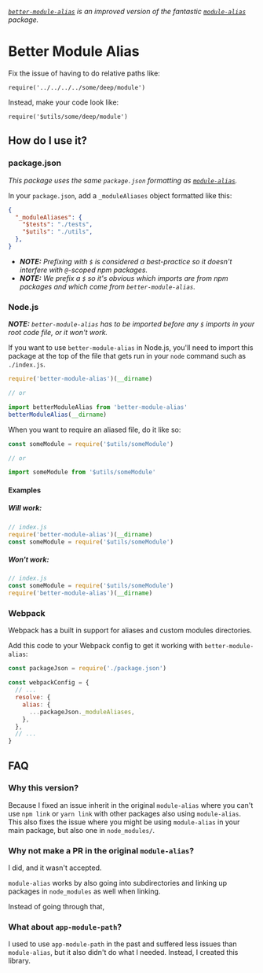 _[`better-module-alias`](https://www.npmjs.com/package/better-module-alias) is an improved version of the fantastic [`module-alias`](https://github.com/ilearnio/module-alias) package._

# Better Module Alias
Fix the issue of having to do relative paths like:
```
require('../../../../some/deep/module')
```

Instead, make your code look like:
```
require('$utils/some/deep/module')
```

## How do I use it?

### package.json
_This package uses the same `package.json` formatting as [`module-alias`](https://github.com/ilearnio/module-alias)._

In your `package.json`, add a `_moduleAliases` object formatted like this:

```json
{
  "_moduleAliases": {
    "$tests": "./tests",
    "$utils": "./utils",
  },
}
```

- _**NOTE:** Prefixing with `$` is considered a best-practice so it doesn't interfere with `@`-scoped npm packages._
- _**NOTE:** We prefix a `$` so it's obvious which imports are from npm packages and which come from `better-module-alias`._

### Node.js
_**NOTE:** `better-module-alias` has to be imported before any `$` imports in your root code file, or it won't work._

If you want to use `better-module-alias` in Node.js, you'll need to import this package at the top of the file that gets run in your `node` command such as `./index.js`.

```js
require('better-module-alias')(__dirname)

// or

import betterModuleAlias from 'better-module-alias'
betterModuleAlias(__dirname)
```

When you want to require an aliased file, do it like so:

```js
const someModule = require('$utils/someModule')

// or

import someModule from '$utils/someModule'
```

#### Examples

##### Will work:
```js
// index.js
require('better-module-alias')(__dirname)
const someModule = require('$utils/someModule')
```

##### Won't work:
```js
// index.js
const someModule = require('$utils/someModule')
require('better-module-alias')(__dirname)
```

### Webpack
Webpack has a built in support for aliases and custom modules directories.

Add this code to your Webpack config to get it working with `better-module-alias`:

```js
const packageJson = require('./package.json')

const webpackConfig = {
  // ...
  resolve: {
    alias: {
      ...packageJson._moduleAliases,
    },
  },
  // ...
}
```

## FAQ

### Why this version?

Because I fixed an issue inherit in the original `module-alias` where you can't use `npm link` or `yarn link` with other packages also using `module-alias`. This also fixes the issue where you might be using `module-alias` in your main package, but also one in `node_modules/`.

### Why not make a PR in the original `module-alias`?

I did, and it wasn't accepted.

`module-alias` works by also going into subdirectories and linking up packages in `node_modules` as well when linking.

Instead of going through that,

### What about `app-module-path`?

I used to use `app-module-path` in the past and suffered less issues than `module-alias`, but it also didn't do what I needed. Instead, I created this library.
